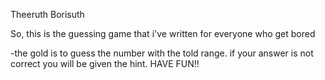 Theeruth Borisuth

So, this is the guessing game that i've written for everyone who get bored

-the gold is to guess the number with the told range. if your answer is not
 correct you will be given the hint. HAVE FUN!!